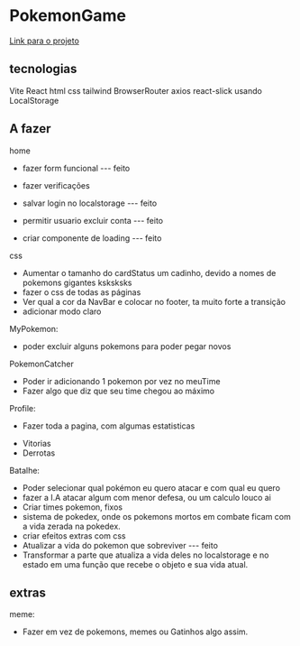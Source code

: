 # PokemonGame

[Link para o projeto](https://pokemon-game-flax.vercel.app)

## tecnologias

Vite
React
html
css
tailwind
BrowserRouter
axios
react-slick
usando LocalStorage


## A fazer
home
- fazer form funcional --- feito
- fazer verificações
- salvar login no localstorage --- feito
- permitir usuario excluir conta --- feito

- criar componente de loading --- feito

css
 - Aumentar o tamanho do cardStatus um cadinho, devido a nomes de pokemons gigantes ksksksks
 - fazer o css de todas as páginas
  - Ver qual a cor da NavBar e colocar no footer, ta muito forte a transição
  - adicionar modo claro

MyPokemon:
- poder excluir alguns pokemons para poder pegar novos

PokemonCatcher
- Poder ir adicionando 1 pokemon por vez no meuTime
- Fazer algo que diz que seu time chegou ao máximo

Profile:
* Fazer toda a pagina, com algumas estatisticas
- Vitorias
- Derrotas

Batalhe:
- Poder selecionar qual pokémon eu quero atacar e com qual eu quero
- fazer a I.A atacar algum com menor defesa, ou um calculo louco ai
- Criar times pokemon, fixos
- sistema de pokedex, onde os pokemons mortos em combate ficam com a vida zerada na pokedex.
- criar efeitos extras com css
- Atualizar a vida do pokemon que sobreviver --- feito
- Transformar a parte que atualiza a vida deles no localstorage e no estado em uma função que recebe o objeto e sua vida atual.


## extras
 meme:
 - Fazer em vez de pokemons, memes ou Gatinhos algo assim.